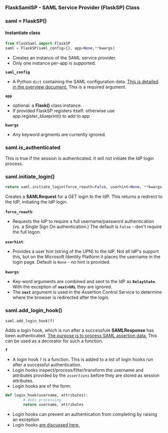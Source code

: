  
### FlaskSamlSP - SAML Service Provider (FlaskSP) Class
### saml = FlaskSP()
#### Instantiate class
```python
from FlaskSaml import FlaskSP
saml = FlaskSP(saml_config={}, app=None,**kwargs)

```
- Creates an instance of the SAML service provider.
- Only one instance per-app is supported.

**`saml_config`**
  * A Python `dict` containing the SAML configuration data.  [This is detailed in the overview document.](READMESP.md)  This is a required argument.

**`app`**
  * optional: a **Flask()** class instance. 
  * If provided FlaskSP registers itself: otherwise use app.register_blueprint() to add to app

**`kwargs`**
 * Any keyword argments are currently ignored.
   

### saml.is_authenticated
This is true if the session is authenticated. It will not initiate the IdP login process.

### saml.initiate_login()
```python
return saml.initiate_login(force_reauth=False, userhint=None, **kwargs):
```
Creates a **SAMLRequest** for a GET login to the IdP.  This returns a redirect to the IdP, initiating the IdP login.

**`force_reauth`**:
  * Requests the IdP to require a full username/password authentication (*vs.* a Single Sign On authentication.)  The default is `False` - don't require the full logon.

**`userhint`**:
  * Provides a user hint (string of the UPN) to the IdP. Not all IdP's support this, but on the Microsoft Identity Platform it places the username in the login page. Default is `None` - no hint is provided.

**`kwargs`**:
 * Key-word arguments are combined and sent to the IdP as **`RelayState`**.  With the exception of **`next=URL`** they are ignored.
 * The **`next`** argument is used in the Assertion Control Service to determine where the browser is redirected after the login.

### saml.add_login_hook()
```python
saml.add_login_hook(f)
```
Adds a login hook, which is run after a successfule **SAMLResponse** has been authenticated. [The purpose is to process SAML assertion data.](LOGINHOOKS.md)  This can be used as a decorator for such a function.

**`f`**
* A login hook `f` is a function. This is added to a list of login hooks run after a successful authentication. 
* Login hooks inspect/process/filter/transform the username and attributes provided by the *`assertions`* before they are stored as session attributes.
* Login hooks are of the form:
```python
def login_hook(username, attributes):
        # does processing
        return username, attributes
```
* Login hooks can prevent an authentication from completing by raising an exception
* Login hooks [are discussed here.](LOGINHOOKS.md)

